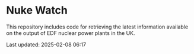 # Nuke Watch

This repository includes code for retrieving the latest information available on the output of EDF nuclear power plants in the UK.

Last updated: 2025-02-08 06:17